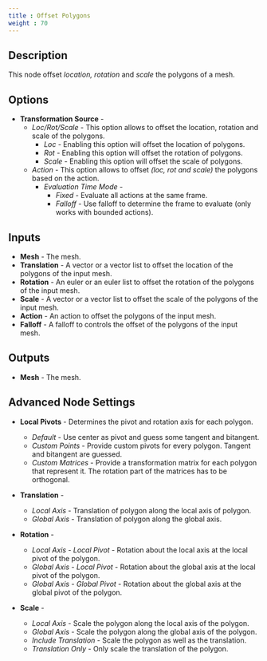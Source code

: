 ```yaml
---
title : Offset Polygons
weight : 70
---
```


## Description

This node offset *location, rotation* and *scale* the polygons of a mesh.

## Options

- **Transformation Source** -
    - *Loc/Rot/Scale* - This option allows to offset the location, rotation and scale of the polygons.
        - *Loc* - Enabling this option will offset the location of polygons.
        - *Rot* - Enabling this option will offset the rotation of polygons.
        - *Scale* - Enabling this option will offset the scale of polygons.
    - *Action* - This option allows to offset *(loc, rot and scale)* the polygons based on the action.
        - *Evaluation Time Mode* -
            - *Fixed* - Evaluate all actions at the same frame.
            - *Falloff* - Use falloff to determine the frame to evaluate (only works with bounded actions).

## Inputs

- **Mesh** - The mesh.
- **Translation** - A vector or a vector list to offset the location of the polygons of the input mesh.
- **Rotation** - An euler or an euler list to offset the rotation of the polygons of the input mesh.
- **Scale** - A vector or a vector list to offset the scale of the polygons of the input mesh.
- **Action** - An action to offset the polygons of the input mesh.
- **Falloff** - A falloff to controls the offset of the polygons of the input mesh.

## Outputs

- **Mesh** - The mesh.

## Advanced Node Settings

- **Local Pivots** - Determines the pivot and rotation axis for each polygon.
    - *Default* - Use center as pivot and guess some tangent and bitangent.
    - *Custom Points* - Provide custom pivots for every polygon. Tangent and bitangent are guessed.
    - *Custom Matrices* - Provide a transformation matrix for each polygon that represent it. The rotation part of the matrices has to be orthogonal.

- **Translation** -
    - *Local Axis* - Translation of polygon along the local axis of polygon.
    - *Global Axis* - Translation of polygon along the global axis.
- **Rotation** -
    - *Local Axis - Local Pivot* - Rotation about the local axis at the local pivot of the polygon.
    - *Global Axis - Local Pivot* - Rotation about the global axis at the local pivot of the polygon.
    - *Global Axis - Global Pivot* - Rotation about the global axis at the global pivot of the polygon.
- **Scale** -
    - *Local Axis* - Scale the polygon along the local axis of the polygon.
    - *Global Axis* - Scale the polygon along the global axis of the polygon.
    - *Include Translation* - Scale the polygon as well as the translation.
    - *Translation Only* - Only scale the translation of the polygon.
